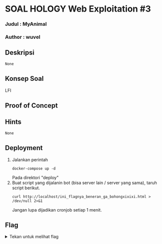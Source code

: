 # SOAL HOLOGY Web Exploitation #3

### Judul : MyAnimal

### Author : wuvel

## Deskripsi

<code>None</code>

## Konsep Soal

LFI

## Proof of Concept

<!-- TODO -->

## Hints

<code>None</code>

## Deployment

1. Jalankan perintah
    ```
    docker-compose up -d
    ```
   Pada direktori "deploy"
2. Buat script yang dijalanin bot (bisa server lain / server yang sama), taruh script berikut.
    ```
    curl http://localhost/ini_flagnya_beneran_ga_bohongxixixi.html > /dev/null 2>&1
    ```
   Jangan lupa dijadikan cronjob setiap 1 menit.

## Flag

<details>
<summary>Tekan untuk melihat flag</summary>

    hology3{b4sIc_Un1ON_is_3z}

</details>

